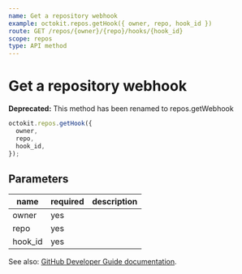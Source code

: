 ```yaml
---
name: Get a repository webhook
example: octokit.repos.getHook({ owner, repo, hook_id })
route: GET /repos/{owner}/{repo}/hooks/{hook_id}
scope: repos
type: API method
---
```


# Get a repository webhook

**Deprecated:** This method has been renamed to repos.getWebhook

```js
octokit.repos.getHook({
  owner,
  repo,
  hook_id,
});
```

## Parameters

<table>
  <thead>
    <tr>
      <th>name</th>
      <th>required</th>
      <th>description</th>
    </tr>
  </thead>
  <tbody>
    <tr><td>owner</td><td>yes</td><td>

</td></tr>
<tr><td>repo</td><td>yes</td><td>

</td></tr>
<tr><td>hook_id</td><td>yes</td><td>

</td></tr>
  </tbody>
</table>

See also: [GitHub Developer Guide documentation](https://developer.github.com/v3/repos/hooks/#get-a-repository-webhook).
